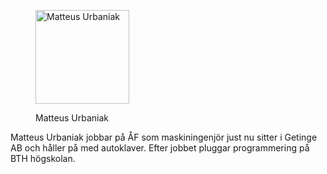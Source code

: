 <div class="author-byline">
    <figure class="figure left">
        <img src="../htdocs/img/matteus.jpg" alt="Matteus Urbaniak" style = "width:150px;">
        <figcaption>
            <p> Matteus Urbaniak </p>
        </figcaption>
    </figure>
    <p> Matteus Urbaniak jobbar på ÅF som maskiningenjör just nu sitter i Getinge AB och håller på med autoklaver. Efter jobbet pluggar
    programmering på BTH högskolan.
</div>
